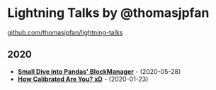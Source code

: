 # Lightning Talks by @thomasjpfan

[github.com/thomasjpfan/lightning-talks](https://github.com/thomasjpfan/lightning-talks)

## 2020

- [**Small Dive into Pandas' BlockManager**](?p=20-05-blockmanager.md) - (2020-05-28)
- [**How Calibrated Are You? xD**](https://github.com/thomasjpfan/lightning-talks/blob/master/2020_01_23_how_calibrated_are_you/notebook.ipynb) - (2020-01-23)
